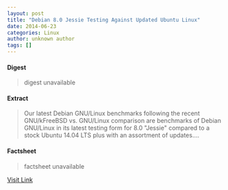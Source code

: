 ```yaml
---
layout: post
title: "Debian 8.0 Jessie Testing Against Updated Ubuntu Linux"
date: 2014-06-23
categories: Linux
author: unknown author
tags: []
---
```



#### Digest
>digest unavailable

#### Extract
>Our latest Debian GNU/Linux benchmarks following the recent GNU/kFreeBSD vs. GNU/Linux comparison are benchmarks of Debian GNU/Linux in its latest testing form for 8.0 "Jessie" compared to a stock Ubuntu 14.04 LTS plus with an assortment of updates....

#### Factsheet
>factsheet unavailable

[Visit Link](http://www.phoronix.com/vr.php?view=20572)


